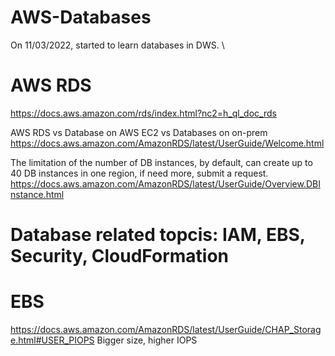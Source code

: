 # AWS-Databases

On 11/03/2022, started to learn databases in DWS. \
# AWS RDS
https://docs.aws.amazon.com/rds/index.html?nc2=h_ql_doc_rds

AWS RDS vs Database on AWS EC2 vs Databases on on-prem \
https://docs.aws.amazon.com/AmazonRDS/latest/UserGuide/Welcome.html

The limitation of the number of DB instances, by default, can create up to 40 DB instances in one region, if need more, submit a request. \
https://docs.aws.amazon.com/AmazonRDS/latest/UserGuide/Overview.DBInstance.html

# Database related topcis: IAM, EBS, Security, CloudFormation

# EBS 
https://docs.aws.amazon.com/AmazonRDS/latest/UserGuide/CHAP_Storage.html#USER_PIOPS 
Bigger size, higher IOPS
